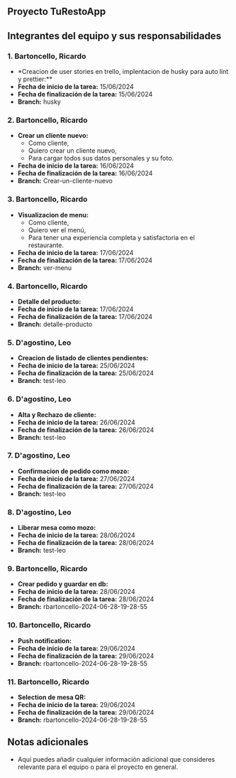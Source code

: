 ## Proyecto TuRestoApp

## Integrantes del equipo y sus responsabilidades

### 1. Bartoncello, Ricardo

- \*Creacion de user stories en trello, implentacion de husky para auto lint y prettier:\*\*
- **Fecha de inicio de la tarea:** 15/06/2024
- **Fecha de finalización de la tarea:** 15/06/2024
- **Branch:** husky

### 2. Bartoncello, Ricardo

- **Crear un cliente nuevo:**
  - Como cliente,
  - Quiero crear un cliente nuevo,
  - Para cargar todos sus datos personales y su foto.
- **Fecha de inicio de la tarea:** 16/06/2024
- **Fecha de finalización de la tarea:** 16/06/2024
- **Branch:** Crear-un-cliente-nuevo

### 3. Bartoncello, Ricardo

- **Visualizacion de menu:**
  - Como cliente,
  - Quiero ver el menú,
  - Para tener una experiencia completa y satisfactoria en el restaurante.
- **Fecha de inicio de la tarea:** 17/06/2024
- **Fecha de finalización de la tarea:** 17/06/2024
- **Branch:** ver-menu

### 4. Bartoncello, Ricardo

- **Detalle del producto:**
- **Fecha de inicio de la tarea:** 17/06/2024
- **Fecha de finalización de la tarea:** 17/06/2024
- **Branch:** detalle-producto

### 5. D'agostino, Leo

- **Creacion de listado de clientes pendientes:**
- **Fecha de inicio de la tarea:** 25/06/2024
- **Fecha de finalización de la tarea:** 25/06/2024
- **Branch:** test-leo

### 6. D'agostino, Leo

- **Alta y Rechazo de cliente:**
- **Fecha de inicio de la tarea:** 26/06/2024
- **Fecha de finalización de la tarea:** 26/06/2024
- **Branch:** test-leo

### 7. D'agostino, Leo

- **Confirmacion de pedido como mozo:**
- **Fecha de inicio de la tarea:** 27/06/2024
- **Fecha de finalización de la tarea:** 27/06/2024
- **Branch:** test-leo

### 8. D'agostino, Leo

- **Liberar mesa como mozo:**
- **Fecha de inicio de la tarea:** 28/06/2024
- **Fecha de finalización de la tarea:** 28/06/2024
- **Branch:** test-leo

### 9. Bartoncello, Ricardo

- **Crear pedido y guardar en db:**
- **Fecha de inicio de la tarea:** 28/06/2024
- **Fecha de finalización de la tarea:** 28/06/2024
- **Branch:** rbartoncello-2024-06-28-19-28-55

### 10. Bartoncello, Ricardo

- **Push notification:**
- **Fecha de inicio de la tarea:** 29/06/2024
- **Fecha de finalización de la tarea:** 29/06/2024
- **Branch:** rbartoncello-2024-06-28-19-28-55

### 11. Bartoncello, Ricardo

- **Selection de mesa QR:**
- **Fecha de inicio de la tarea:** 29/06/2024
- **Fecha de finalización de la tarea:** 29/06/2024
- **Branch:** rbartoncello-2024-06-28-19-28-55

## Notas adicionales

- Aquí puedes añadir cualquier información adicional que consideres relevante para el equipo o para el proyecto en general.
